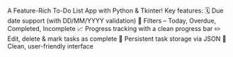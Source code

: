 A Feature-Rich To-Do List App with Python & Tkinter!
Key features:
 🗓️ Due date support (with DD/MM/YYYY validation)
 🎯 Filters – Today, Overdue, Completed, Incomplete
 📈 Progress tracking with a clean progress bar
 ✏️ Edit, delete & mark tasks as complete
 💾 Persistent task storage via JSON
 🎨 Clean, user-friendly interface
